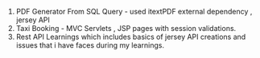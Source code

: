 1. PDF Generator From SQL Query - used itextPDF external dependency , jersey API
2. Taxi Booking - MVC Servlets , JSP pages with session validations.
3. Rest API Learnings which includes basics of jersey API creations and issues that i have faces during my learnings.
